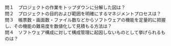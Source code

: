 問１　プロジェクトの作業をトップダウンに分解した図は？  
問２　プロジェクトの目的および範囲を明確にするマネジメントプロセスは？
問３　帳票数・画面数・ファイル数などからソフトウェアの機能を定量的に把握し、その機能の難易度を数値化して見積もる方法は？  
問４　ソフトウェア構成に対して構成管理に起因しないものとして挙げられるものは？  

